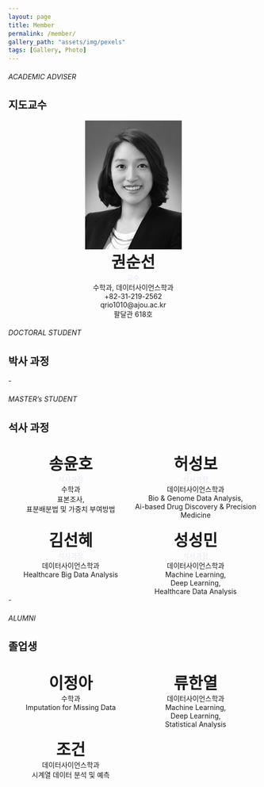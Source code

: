 ```yaml
---
layout: page
title: Member
permalink: /member/
gallery_path: "assets/img/pexels"
tags: [Gallery, Photo]
---
```




###### ACADEMIC ADVISER

## 지도교수



<center>
	<img src="https://github.com/Statistical-Analysis-Lab/Statistical-Analysis-Lab.github.io/blob/master/assets/img/member/prof_kss.jpg?raw=true" align="middle"><br>
  <font size="6"><b>권순선</b></font><br>
  <font color="#E6E6FA">교수</font><br>
  수학과, 데이터사이언스학과<br>
  +82-31-219-2562<br>
	qrio1010@ajou.ac.kr<br>
  팔달관 618호<br>
</center>  

  
###### DOCTORAL STUDENT

## 박사 과정

\-

###### MASTER’s STUDENT

## 석사 과정

<div style="float: left; width: 50%;">
	<center>
	<br>
  <font size="6"><b>송윤호</b></font><br>
  <font color="#E6E6FA">석사과정</font><br>
  수학과<br>
  표본조사,<br> 표분배분법 및 가중치 부여방법
	</center>  
</div>


<div style="float: left; width: 50%;">
	<center>
	<br>
  <font size="6"><b>허성보</b></font><br>
  <font color="#E6E6FA">석사과정</font><br>
  데이터사이언스학과<br>
	Bio & Genome Data Analysis,<br> Ai-based Drug Discovery & Precision Medicine
	</center>
</div>

<div style="float: left; width: 50%;">
	<center>
	<br>
  <font size="6"><b>김선혜</b></font><br>
  <font color="#E6E6FA">석사과정</font><br>
  데이터사이언스학과<br>
    Healthcare Big Data Analysis
	</center>
</div>
<div style="float: left; width: 50%;">
	<center>
	<br>
  <font size="6"><b>성성민</b></font><br>
  <font color="#E6E6FA">석사과정</font><br>
  데이터사이언스학과<br>
  Machine Learning,<br> Deep Learning,<br> Healthcare Data Analysis
	</center>
</div>

\-


###### ALUMNI
## 졸업생
<div style="float: left; width: 50%;">
	<center>
	<br>
  <font size="6"><b>이정아</b></font><br>
  수학과<br>
	Imputation for Missing Data
  <br><br>
	</center>
</div>

<div style="float: left; width: 50%;">
	<center>
	<br>
  <font size="6"><b>류한열</b></font><br>
  데이터사이언스학과<br>
	Machine Learning,<br> Deep Learning,<br> Statistical Analysis
	</center>
</div>
<div style="float: left; width: 50%;">
	<center>
	<br>
  <font size="6"><b>조건</b></font><br>
  데이터사이언스학과<br>
	시계열 데이터 분석 및 예측
	<br>
	</center>
</div>













